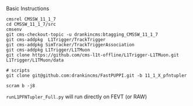 Basic Instructions

```
cmsrel CMSSW_11_1_7
cd CMSSW_11_1_7/src
cmsenv
git cms-checkout-topic -u drankincms:btagging_CMSSW_11_1_7
git cms-addpkg  L1Trigger/TrackTrigger
git cms-addpkg SimTracker/TrackTriggerAssociation
git cms-addpkg L1Trigger/L1TMuon
git clone https://github.com/cms-l1t-offline/L1Trigger-L1TMuon.git L1Trigger/L1TMuon/data

# scripts
git clone git@github.com:drankincms/FastPUPPI.git -b 11_1_X_pfntupler

scram b -j8
```

`runL1PFNTupler_Full.py` will run directly on FEVT (or RAW)


